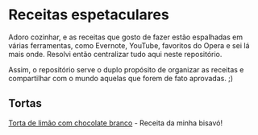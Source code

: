 # Receitas espetaculares

Adoro cozinhar, e as receitas que gosto de fazer estão espalhadas em várias ferramentas, como Evernote, YouTube, favoritos do Opera e sei lá mais onde. Resolvi então centralizar tudo aqui neste repositório.

Assim, o repositório serve o duplo propósito de organizar as receitas e compartilhar com o mundo aquelas que forem de fato aprovadas. ;)

## Tortas

[Torta de limão com chocolate branco](/tortas/torta-limao-chocolate-branco/index.md) - Receita da minha bisavó!
